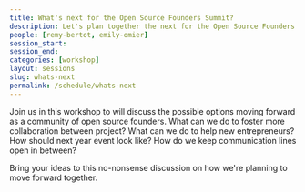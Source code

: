 ```yaml
---
title: What's next for the Open Source Founders Summit?
description: Let's plan together the next for the Open Source Founders Summit community.
people: [remy-bertot, emily-omier]
session_start:
session_end:
categories: [workshop]
layout: sessions
slug: whats-next
permalink: /schedule/whats-next
---
```


Join us in this workshop to will discuss the possible options moving forward as a community of open source 
founders. What can we do to foster more collaboration between project? What can we do to help new entrepreneurs? How 
should next year event look like? How do we keep communication lines open in between?

Bring your ideas to this no-nonsense discussion on how we're planning to move forward together.
